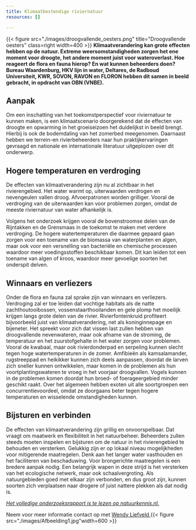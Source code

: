 ```yaml
---
title: Klimaatbestendige riviernatuur
resources: []

---
```


{{< figure src="./images/droogvallende_oesters.png"  title="Droogvallende oesters" class=right width=400 >}} 
**Klimaatverandering kan grote effecten hebben op de natuur. Extreme weersomstandigheden zorgen het ene moment voor droogte, het andere moment juist voor wateroverlast. Hoe reageert de flora en fauna hierop? En wat kunnen beheerders doen?
Bureau Waardenburg, HKV lijn in water, Deltares, de Radboud Universiteit, KWR, SOVON, RAVON en FLORON hebben dit samen in beeld gebracht, in opdracht van OBN (VNBE).**

## Aanpak
Om een inschatting van het toekomstperspectief voor riviernatuur te kunnen maken, is een klimaatscenario doorgerekend dat de effecten van droogte en opwarming in het groeiseizoen het duidelijkst in beeld brengt. Hierbij is ook de bodemdaling van het zomerbed meegenomen. Daarnaast hebben we terrein-en rivierbeheerders naar hun praktijkervaringen gevraagd en nationale en internationale literatuur uitgeplozen over dit onderwerp.

## Hogere temperaturen en verdroging
De effecten van klimaatverandering zijn nu al zichtbaar in het rivierengebied. Het water warmt op, uiterwaarden verdrogen en nevengeulen vallen droog. Afvoerpatronen worden grilliger. Vooral de verdroging van de uiterwaarden kan voor problemen zorgen, omdat de meeste riviernatuur van water afhankelijk is. 

Volgens het onderzoek krijgen vooral de bovenstroomse delen van de Rijntakken en de Grensmaas in de toekomst te maken met verdere verdroging. De hogere watertemperaturen die daarmee gepaard gaan zorgen voor een toename van de biomassa van waterplanten en algen, maar ook voor een versnelling van bacteriële en chemische processen waardoor meer voedingsstoffen beschikbaar komen. Dit kan leiden tot een toename van algen of kroos, waardoor meer gevoelige soorten het onderspit delven.

## Winnaars en verliezers
Onder de flora en fauna zal sprake zijn van winnaars en verliezers. Verdroging zal er toe leiden dat vochtige habitats als de natte zachthoutooibossen, vossenstaarthooilanden en gele plomp het moeilijk krijgen langs grote delen van de rivier. Rivierfonteinkruid profiteert bijvoorbeeld juist van klimaatverandering, net als koninginnepage en bijeneter.
Het spreekt voor zich dat vissen last zullen hebben van droogvallende nevenwateren, maar ook afname van de stroming, de temperatuur en het zuurstofgehalte in het water zorgen voor problemen. Vooral de kwabaal, maar ook rivierdonderpad en serpeling kunnen slecht tegen hoge watertemperaturen in de zomer. Amfibieën als kamsalamander, rugstreeppad en heikikker kunnen zich deels aanpassen, doordat de larven zich sneller kunnen ontwikkelen, maar komen in de problemen als hun voortplantingswateren te vroeg in het voorjaar droogvallen. Vogels kunnen in de problemen komen doordat hun broed- of foerageergebied minder geschikt raakt. 
Over het algemeen hebben exoten uit alle soortgroepen een concurrentievoordeel, omdat ze doorgaans beter tegen hogere temperaturen en wisselende omstandigheden kunnen.

## Bijsturen en verbinden
De effecten van klimaatverandering zijn grillig en onvoorspelbaar. Dat vraagt om maatwerk en flexibiliteit in het natuurbeheer. Beheerders zullen steeds moeten inspelen en bijsturen om de natuur in het rivierengebied te behouden en versterken. Gelukkig zijn er op lokaal niveau mogelijkheden voor mitigerende maatregelen. Denk aan het langer water vasthouden en het faciliteren van beschaduwing. Voor brongerichte maatregelen is een bredere aanpak nodig. Een belangrijk wapen in deze strijd is het versterken van het ecologische netwerk, maar ook schaalvergroting. Als natuurgebieden goed met elkaar zijn verbonden, en dus groot zijn, kunnen soorten zich verplaatsen naar drogere of juist nattere plekken als dat nodig is. 

*[Het volledige onderzoeksrapport is te lezen op natuurkennis.nl.](https://www.natuurkennis.nl/Uploaded_files/Publicaties/obn-2020-121-klimaateffecten-riviernatuur-def.pdf/)*

Neem voor meer informatie contact op met <a href="mailto:w.m.liefveld@buwa.nl">Wendy Liefveld </a>
{{< figure src="./images/Afbeelding1.jpg"width=600 >}} 
